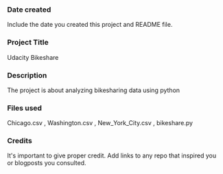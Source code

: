 ### Date created
Include the date you created this project and README file.

### Project Title
Udacity Bikeshare

### Description
The project is about analyzing bikesharing data using python

### Files used
Chicago.csv , Washington.csv , New_York_City.csv , bikeshare.py

### Credits
It's important to give proper credit. Add links to any repo that inspired you or blogposts you consulted.
